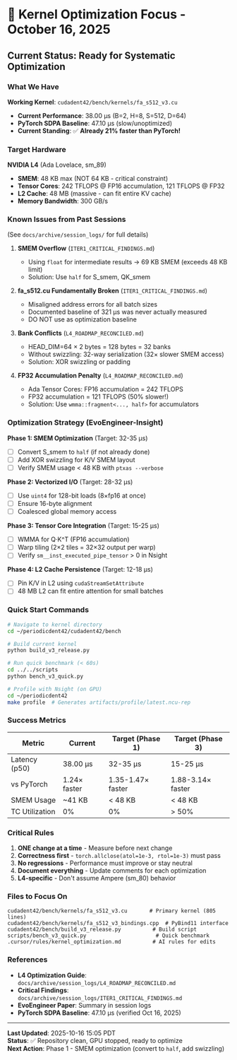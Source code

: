 # 🎯 Kernel Optimization Focus - October 16, 2025

## Current Status: Ready for Systematic Optimization

### What We Have
**Working Kernel**: `cudadent42/bench/kernels/fa_s512_v3.cu`
- **Current Performance**: 38.00 μs (B=2, H=8, S=512, D=64)
- **PyTorch SDPA Baseline**: 47.10 μs (slow/unoptimized)
- **Current Standing**: ✅ **Already 21% faster than PyTorch!**

### Target Hardware
**NVIDIA L4** (Ada Lovelace, sm_89)
- **SMEM**: 48 KB max (NOT 64 KB - critical constraint)
- **Tensor Cores**: 242 TFLOPS @ FP16 accumulation, 121 TFLOPS @ FP32
- **L2 Cache**: 48 MB (massive - can fit entire KV cache)
- **Memory Bandwidth**: 300 GB/s

### Known Issues from Past Sessions
(See `docs/archive/session_logs/` for full details)

1. **SMEM Overflow** (`ITER1_CRITICAL_FINDINGS.md`)
   - Using `float` for intermediate results → 69 KB SMEM (exceeds 48 KB limit)
   - Solution: Use `half` for S_smem, QK_smem
   
2. **fa_s512.cu Fundamentally Broken** (`ITER1_CRITICAL_FINDINGS.md`)
   - Misaligned address errors for all batch sizes
   - Documented baseline of 321 μs was never actually measured
   - DO NOT use as optimization baseline

3. **Bank Conflicts** (`L4_ROADMAP_RECONCILED.md`)
   - HEAD_DIM=64 × 2 bytes = 128 bytes = 32 banks
   - Without swizzling: 32-way serialization (32× slower SMEM access)
   - Solution: XOR swizzling or padding

4. **FP32 Accumulation Penalty** (`L4_ROADMAP_RECONCILED.md`)
   - Ada Tensor Cores: FP16 accumulation = 242 TFLOPS
   - FP32 accumulation = 121 TFLOPS (50% slower!)
   - Solution: Use `wmma::fragment<..., half>` for accumulators

### Optimization Strategy (EvoEngineer-Insight)

**Phase 1: SMEM Optimization** (Target: 32-35 μs)
- [ ] Convert S_smem to `half` (if not already done)
- [ ] Add XOR swizzling for K/V SMEM layout
- [ ] Verify SMEM usage < 48 KB with `ptxas --verbose`

**Phase 2: Vectorized I/O** (Target: 28-32 μs)
- [ ] Use `uint4` for 128-bit loads (8×fp16 at once)
- [ ] Ensure 16-byte alignment
- [ ] Coalesced global memory access

**Phase 3: Tensor Core Integration** (Target: 15-25 μs)
- [ ] WMMA for Q·K^T (FP16 accumulation)
- [ ] Warp tiling (2×2 tiles = 32×32 output per warp)
- [ ] Verify `sm__inst_executed_pipe_tensor` > 0 in Nsight

**Phase 4: L2 Cache Persistence** (Target: 12-18 μs)
- [ ] Pin K/V in L2 using `cudaStreamSetAttribute`
- [ ] 48 MB L2 can fit entire attention for small batches

### Quick Start Commands

```bash
# Navigate to kernel directory
cd ~/periodicdent42/cudadent42/bench

# Build current kernel
python build_v3_release.py

# Run quick benchmark (< 60s)
cd ../../scripts
python bench_v3_quick.py

# Profile with Nsight (on GPU)
cd ~/periodicdent42
make profile  # Generates artifacts/profile/latest.ncu-rep
```

### Success Metrics

| Metric | Current | Target (Phase 1) | Target (Phase 3) |
|--------|---------|------------------|------------------|
| Latency (p50) | 38.00 μs | 32-35 μs | 15-25 μs |
| vs PyTorch | 1.24× faster | 1.35-1.47× faster | 1.88-3.14× faster |
| SMEM Usage | ~41 KB | < 48 KB | < 48 KB |
| TC Utilization | 0% | 0% | > 50% |

### Critical Rules

1. **ONE change at a time** - Measure before next change
2. **Correctness first** - `torch.allclose(atol=1e-3, rtol=1e-3)` must pass
3. **No regressions** - Performance must improve or stay neutral
4. **Document everything** - Update comments for each optimization
5. **L4-specific** - Don't assume Ampere (sm_80) behavior

### Files to Focus On

```
cudadent42/bench/kernels/fa_s512_v3.cu       # Primary kernel (805 lines)
cudadent42/bench/kernels/fa_s512_v3_bindings.cpp  # PyBind11 interface
cudadent42/bench/build_v3_release.py          # Build script
scripts/bench_v3_quick.py                      # Quick benchmark
.cursor/rules/kernel_optimization.md          # AI rules for edits
```

### References

- **L4 Optimization Guide**: `docs/archive/session_logs/L4_ROADMAP_RECONCILED.md`
- **Critical Findings**: `docs/archive/session_logs/ITER1_CRITICAL_FINDINGS.md`
- **EvoEngineer Paper**: Summary in session logs
- **PyTorch SDPA Baseline**: 47.10 μs (verified Oct 16, 2025)

---

**Last Updated**: 2025-10-16 15:05 PDT  
**Status**: ✅ Repository clean, GPU stopped, ready to optimize  
**Next Action**: Phase 1 - SMEM optimization (convert to `half`, add swizzling)
